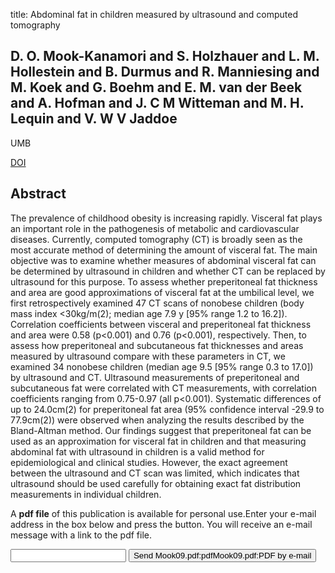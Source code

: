 title: Abdominal fat in children measured by ultrasound and computed tomography

## D. O. Mook-Kanamori and S. Holzhauer and L. M. Hollestein and B. Durmus and R. Manniesing and M. Koek and G. Boehm and E. M. van der Beek and A. Hofman and J. C M Witteman and M. H. Lequin and V. W V Jaddoe
UMB

<a href="https://doi.org/10.1016/j.ultrasmedbio.2009.07.002">DOI</a>

## Abstract
The prevalence of childhood obesity is increasing rapidly. Visceral fat plays an important role in the pathogenesis of metabolic and cardiovascular diseases. Currently, computed tomography (CT) is broadly seen as the most accurate method of determining the amount of visceral fat. The main objective was to examine whether measures of abdominal visceral fat can be determined by ultrasound in children and whether CT can be replaced by ultrasound for this purpose. To assess whether preperitoneal fat thickness and area are good approximations of visceral fat at the umbilical level, we first retrospectively examined 47 CT scans of nonobese children (body mass index <30kg/m(2); median age 7.9 y [95% range 1.2 to 16.2]). Correlation coefficients between visceral and preperitoneal fat thickness and area were 0.58 (p<0.001) and 0.76 (p<0.001), respectively. Then, to assess how preperitoneal and subcutaneous fat thicknesses and areas measured by ultrasound compare with these parameters in CT, we examined 34 nonobese children (median age 9.5 [95% range 0.3 to 17.0]) by ultrasound and CT. Ultrasound measurements of preperitoneal and subcutaneous fat were correlated with CT measurements, with correlation coefficients ranging from 0.75-0.97 (all p<0.001). Systematic differences of up to 24.0cm(2) for preperitoneal fat area (95% confidence interval -29.9 to 77.9cm(2)) were observed when analyzing the results described by the Bland-Altman method. Our findings suggest that preperitoneal fat can be used as an approximation for visceral fat in children and that measuring abdominal fat with ultrasound in children is a valid method for epidemiological and clinical studies. However, the exact agreement between the ultrasound and CT scan was limited, which indicates that ultrasound should be used carefully for obtaining exact fat distribution measurements in individual children.

A <b>pdf file</b> of this publication is available for personal use.Enter your e-mail address in the box below and press the button. You will receive an e-mail message with a link to the pdf file.
<form action="sender.php">  <input type="text" name="email">  <input type="submit" value="Send Mook09.pdf:pdfMook09.pdf:PDF by e-mail"></form>